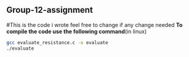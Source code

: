 ## Group-12-assignment
#This is the code i wrote feel free to change if any change needed
**To compile the code use the following command**(in linux)
```sh
gcc evaluate_resistance.c -o evaluate
./evaluate
```
